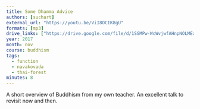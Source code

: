 ```yaml
---
title: Some Dhamma Advice
authors: [suchart]
external_url: "https://youtu.be/ViI8OCIK8gU"
formats: [mp3]
drive_links: ["https://drive.google.com/file/d/1SGMPw-WcWvjwfAHnpNOLMEaN3q-vtlFS/view?usp=drivesdk"]
year: 2017
month: nov
course: buddhism
tags:
  - function
  - navakovada
  - thai-forest
minutes: 8
---
```


A short overview of Buddhism from my own teacher. An excellent talk to revisit now and then.
